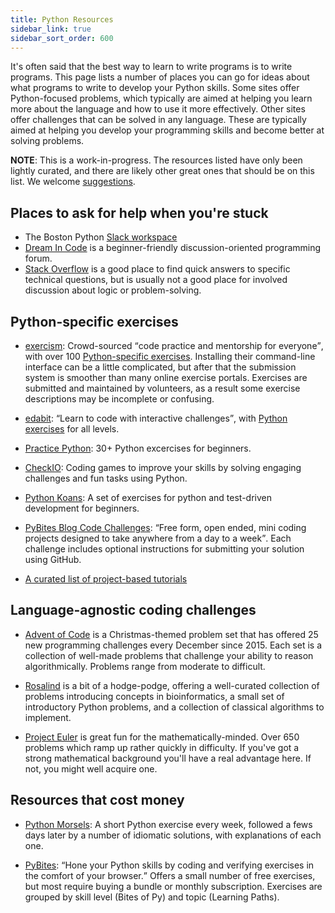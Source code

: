 ```yaml
---
title: Python Resources
sidebar_link: true
sidebar_sort_order: 600
---
```


It's often said that the best way to learn to write programs is to write programs. This page lists a number of places you can go for ideas about what programs to write to develop your Python skills. Some sites offer Python-focused problems, which typically are aimed at helping you learn more about the language and how to use it more effectively. Other sites offer challenges that can be solved in any language. These are typically aimed at helping you develop your programming skills and become better at solving problems.

**NOTE**: This is a work-in-progress. The resources listed have only been lightly curated, and there are likely other great ones that should be on this list. We welcome [suggestions](#edit-page).

## Places to ask for help when you're stuck

- The Boston Python [Slack workspace](https://about.bostonpython.com/slack)
- [Dream In Code](https://www.dreamincode.net/) is a beginner-friendly discussion-oriented programming forum. 
- [Stack Overflow](https://stackoverflow.com/) is a good place to find quick answers to specific technical questions, but is usually not a good place for involved discussion about logic or problem-solving. 

## Python-specific exercises

- [exercism](https://exercism.io/): Crowd-sourced <q>code practice and mentorship for everyone</q>, with over 100 [Python-specific exercises](https://exercism.io/tracks/python). Installing their command-line interface can be a little complicated, but after that the submission system is smoother than many online exercise portals. Exercises are submitted and maintained by volunteers, as a result some exercise descriptions may be incomplete or confusing.

- [edabit](https://edabit.com/): <q>Learn to code with interactive challenges</q>, with [Python exercises](https://edabit.com/challenges/python3) for all levels.

- [Practice Python](https://www.practicepython.org/): 30+ Python excercises for beginners.

- [CheckIO](https://checkio.org/): Coding games to improve your skills by solving engaging challenges and fun tasks using Python.

- [Python Koans](https://github.com/gregmalcolm/python_koans): A set of exercises for python and test-driven development for beginners.

- [PyBites Blog Code Challenges](https://codechalleng.es/challenges/): <q>Free form, open ended, mini coding projects designed to take anywhere from a day to a week</q>. Each challenge includes optional instructions for submitting your solution using GitHub.

- [A curated list of project-based tutorials](https://github.com/tuvtran/project-based-learning#python)

## Language-agnostic coding challenges

- [Advent of Code](https://adventofcode.com/) is a Christmas-themed problem set that has offered 25 new programming challenges every December since 2015. Each set is a collection of well-made problems that challenge your ability to reason algorithmically. Problems range from moderate to difficult.

- [Rosalind](http://rosalind.info/problems/locations/) is a bit of a hodge-podge, offering a well-curated collection of problems introducing concepts in bioinformatics, a small set of introductory Python problems, and a collection of classical algorithms to implement.

- [Project Euler](https://projecteuler.net/) is great fun for the mathematically-minded. Over 650 problems which ramp up rather quickly in difficulty. If you've got a strong mathematical background you'll have a real advantage here. If not, you might well acquire one.

## Resources that cost money

- [Python Morsels](https://www.pythonmorsels.com/): A short Python exercise every week, followed a fews days later by a number of idiomatic solutions, with explanations of each one.

- [PyBites](https://codechalleng.es/): <q>Hone your Python skills by coding and verifying exercises in the comfort of your browser.</q> Offers a small number of free exercises, but most require buying a bundle or monthly subscription. Exercises are grouped by skill level (Bites of Py) and topic (Learning Paths).
